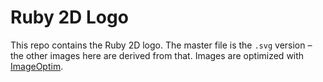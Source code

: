 # Ruby 2D Logo

This repo contains the Ruby 2D logo. The master file is the `.svg` version – the other images here are derived from that. Images are optimized with [ImageOptim](https://imageoptim.com).
